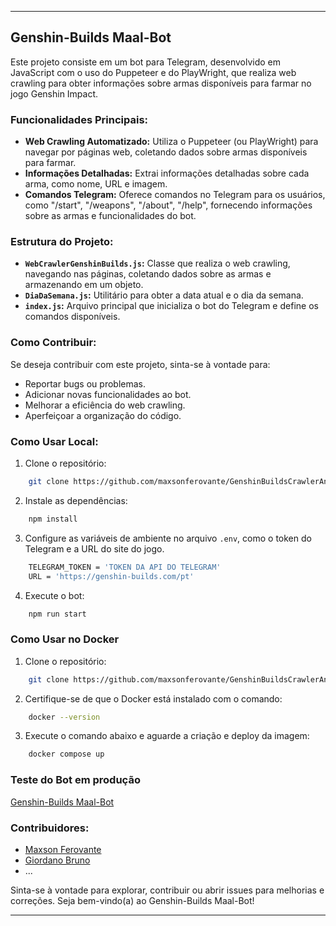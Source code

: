 
---

## Genshin-Builds Maal-Bot

Este projeto consiste em um bot para Telegram, desenvolvido em JavaScript com o uso do Puppeteer e do PlayWright, que realiza web crawling para obter informações sobre armas disponíveis para farmar no jogo Genshin Impact.

### Funcionalidades Principais:

- **Web Crawling Automatizado:** Utiliza o Puppeteer (ou PlayWright) para navegar por páginas web, coletando dados sobre armas disponíveis para farmar.
- **Informações Detalhadas:** Extrai informações detalhadas sobre cada arma, como nome, URL e imagem.
- **Comandos Telegram:** Oferece comandos no Telegram para os usuários, como "/start", "/weapons", "/about", "/help", fornecendo informações sobre as armas e funcionalidades do bot.

### Estrutura do Projeto:

- **`WebCrawlerGenshinBuilds.js`:** Classe que realiza o web crawling, navegando nas páginas, coletando dados sobre as armas e armazenando em um objeto.
- **`DiaDaSemana.js`:** Utilitário para obter a data atual e o dia da semana.
- **`index.js`:** Arquivo principal que inicializa o bot do Telegram e define os comandos disponíveis.

### Como Contribuir:

Se deseja contribuir com este projeto, sinta-se à vontade para:

- Reportar bugs ou problemas.
- Adicionar novas funcionalidades ao bot.
- Melhorar a eficiência do web crawling.
- Aperfeiçoar a organização do código.

### Como Usar Local:

1. Clone o repositório: 
```bash
    git clone https://github.com/maxsonferovante/GenshinBuildsCrawlerAndTelegram`
```
2. Instale as dependências: 
```bash
    npm install
```
3. Configure as variáveis de ambiente no arquivo `.env`, como o token do Telegram e a URL do site do jogo.
```bash 
    TELEGRAM_TOKEN = 'TOKEN DA API DO TELEGRAM'
    URL = 'https://genshin-builds.com/pt'
```
4. Execute o bot: 
```bash 
    npm run start
```

### Como Usar no Docker

1. Clone o repositório: 
```bash
    git clone https://github.com/maxsonferovante/GenshinBuildsCrawlerAndTelegram`
```
2. Certifique-se de que o Docker está instalado com o comando:
```bash
    docker --version
```
3. Execute o comando abaixo e aguarde a criação e deploy da imagem:
```bash
    docker compose up
```

### Teste do Bot em produção

[Genshin-Builds Maal-Bot](https://t.me/GenshinBuildsMaalBot)


### Contribuidores:

- [Maxson Ferovante](https://github.com/maxsonferovante)
- [Giordano Bruno]()
- ...

Sinta-se à vontade para explorar, contribuir ou abrir issues para melhorias e correções. Seja bem-vindo(a) ao Genshin-Builds Maal-Bot!

---
